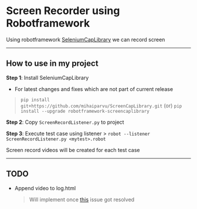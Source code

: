 # Screen Recorder using Robotframework

Using robotframework [SeleniumCapLibrary](https://github.com/mihaiparvu/ScreenCapLibrary) we can record screen

---
## How to use in my project

**Step 1**: Install SeleniumCapLibrary

 - For latest changes and fixes which are not part of current release
 > `pip install git+https://github.com/mihaiparvu/ScreenCapLibrary.git`
                (or)
 > `pip install --upgrade robotframework-screencaplibrary`

**Step 2**: Copy `ScreenRecordListener.py` to project

**Step 3**: Execute test case using listener
    > `robot --listener ScreenRecordListener.py <mytest>.robot`

Screen record videos will be created for each test case

---
## TODO

 - Append video to log.html
    > Will implement once [this](https://github.com/mihaiparvu/ScreenCapLibrary/issues/25) issue got resolved